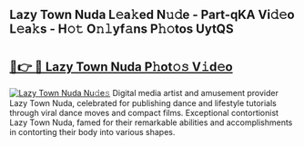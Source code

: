 ## Lazy Town Nuda L𝚎a𝚔ed N𝚞𝚍e - Part-qKA Vi𝚍𝚎o L𝚎a𝚔s - H𝚘𝚝 O𝚗𝚕yf𝚊ns P𝚑𝚘tos UytQS

# <h2><a href="http://kf7czp3.oniu.top/?m=Lazy+Town+Nuda">🔗👉 🔴 Lazy Town Nuda P𝚑ot𝚘𝚜 V𝚒d𝚎o</a></h2>

[![Lazy Town Nuda Nu𝚍e𝚜](https://i.imgur.com/0qMVB7G.gif)](http://kf7czp3.oniu.top/?m=Lazy+Town+Nuda)
Digital media artist and amusement provider Lazy Town Nuda, celebrated for publishing dance and lifestyle tutorials through viral dance moves and compact films. Exceptional contortionist Lazy Town Nuda, famed for their remarkable abilities and accomplishments in contorting their body into various shapes.  
